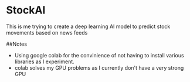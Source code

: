 # StockAI
This is me trying to create a deep learning AI model to predict stock movements based on news feeds

##Notes
 - Using google colab for the convinience of not having to install various libraries as I experiment.
 - colab solves my GPU problems as I currently don't have a very strong GPU
